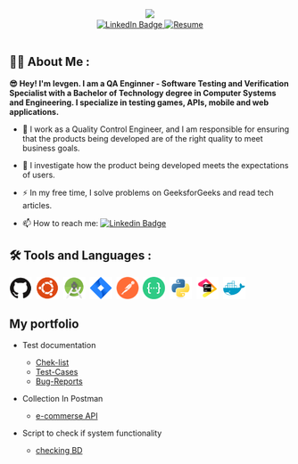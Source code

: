 
<div id="header" align="center">
  <img src="https://media.giphy.com/media/11ZSwQNWba4YF2/giphy.gif" width="100"/>
</div>
<div id="badges" align="center">
  <a href="https://linkedin.com/in/yezakh">
    <img src="https://img.shields.io/badge/LinkedIn-blue?style=for-the-badge&logo=linkedin&logoColor=white" alt="LinkedIn Badge"/>
  </a>
  <a href="https://resume.io/r/fbQ2XlnB0">
    <img src="https://img.shields.io/badge/Resume-green?style=for-the-badge&logo=documents&logoColor=white" alt="Resume"/>
  </a>
 </div>
<div id="badges" align="center">
  <img src="https://komarev.com/ghpvc/?username=IevZak&style=flat-square&color=blue" alt=""/>
 </div>



## :man_technologist: About Me :
<div id="header"><b>😎 Hey! I'm Ievgen. I am a QA Enginner - Software Testing and Verification Specialist with a Bachelor of Technology degree in Computer Systems and Engineering. I specialize in testing games, APIs, mobile and web applications.</b></div>

- :telescope: I work as a Quality Control Engineer, and I am responsible for ensuring that the products being developed are of the right quality to meet business goals.

- :seedling: I investigate how the product being developed meets the expectations of users.

- :zap: In my free time, I solve problems on GeeksforGeeks and read tech articles.

- :mailbox: How to reach me: [![Linkedin Badge](https://img.shields.io/badge/-IevZak-blue?style=flat&logo=Linkedin&logoColor=white)](https://linkedin.com/in/yezakh)

## :hammer_and_wrench: Tools and Languages :
<div>
  <img src="https://github.com/devicons/devicon/blob/master/icons/github/github-original.svg" title="GitHub" alt="GitHub" width="40" height="40"/>&nbsp;
  <img src="https://github.com/devicons/devicon/blob/master/icons/ubuntu/ubuntu-plain.svg" title="Linux" alt="Linux Ubuntu" width="40" height="40"/>&nbsp;
  <img src="https://github.com/qajenna/qajenna/raw/main/icons/Android%20Studio.png" title="Android" alt="AndroidStudio" width="40" height="40"/>&nbsp;
  <img src="https://github.com/qajenna/qajenna/raw/main/icons/Jira.png" title="Jira" alt="Atlassin" width="40" height="40"/>&nbsp;
  <img src="https://github.com/qajenna/qajenna/raw/main/icons/Postman.png" title="Postman" alt="Postman" width="40" height="40"/>&nbsp;
  <img src="https://github.com/qajenna/qajenna/raw/main/icons/swagger.png" title="Swagger" alt="Swagger" width="40" height="40"/>&nbsp;
  <img src="https://github.com/devicons/devicon/blob/master/icons/python/python-original.svg" title="Python" alt="Python" width="40" height="40"/>&nbsp;
  <img src="https://github.com/devicons/devicon/blob/master/icons/jetbrains/jetbrains-original.svg" title="PyCharm" alt="PyCharm" width="40";
  <img src="https://github.com/devicons/devicon/blob/master/icons/selenium/selenium-original.svg" title="Selenium" alt="Selenium" width="40" height="40"/>&nbsp;
  <img src="https://github.com/devicons/devicon/blob/master/icons/docker/docker-plain.svg" title="Docker-Compose" alt="Docker-Compose" width="40";
  <img src="https://github.com/qajenna/qajenna/raw/main/icons/Figma.svg" title="Figma" alt="Figma" width="26";
  <img src="https://github.com/devicons/devicon/blob/master/icons/unity/unity-original-wordmark.svg" title="Unity" alt="Unity" width="40"
</div>


## My portfolio
- Test documentation
  -  [Chek-list](https://ссылочку_сюда)
  -  [Test-Cases](https://ссылочку_сюда)
  -  [Bug-Reports](https://trello.com/invite/b/jWLDwXDP/ATTIe0915b2057fb3ee04b2bd672d4e3c46212FAF178/bug-report)

- Collection In Postman 
  -  [e-commerse API](https://xmlqaauto.postman.co/workspace/eCommerce~8e9eb64f-0507-45bc-a9ab-a90f7d22bb9d/collection/19293116-9c123416-099c-4030-87e2-f60ec5930cfd?action=share&creator=19293116)
- Script to check if system functionality
  -  [checking BD](http://computer-database.gatling.io/computers)

  
